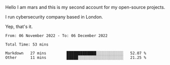 Hello
I am mars and this is my second account for my open-source projects.

I run cybersecurity company based in London.

Yep, that's it.

<!--START_SECTION:waka-->

```text
From: 06 November 2022 - To: 06 December 2022

Total Time: 53 mins

Markdown   27 mins         █████████████░░░░░░░░░░░░   52.07 %
Other      11 mins         █████░░░░░░░░░░░░░░░░░░░░   21.25 %
```

<!--END_SECTION:waka-->
